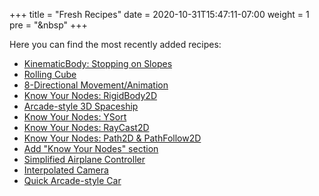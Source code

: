 +++
title = "Fresh Recipes"
date = 2020-10-31T15:47:11-07:00
weight = 1
pre = "<i class='fas fa-newspaper fa-fw'></i>&nbsp"
+++

Here you can find the most recently added recipes:

* [KinematicBody: Stopping on Slopes](/godot_recipes/physics/kinematicbody_slopes/)
* [Rolling Cube](/godot_recipes/3d/rolling_cube/)
* [8-Directional Movement/Animation](/godot_recipes/2d/8_direction/)
* [Know Your Nodes: RigidBody2D](/godot_recipes/kyn/rigidbody2d/)
* [Arcade-style 3D Spaceship](/godot_recipes/3d/spaceship)
* [Know Your Nodes: YSort](/godot_recipes/kyn/ysort/)
* [Know Your Nodes: RayCast2D](/godot_recipes/kyn/raycast2d/)
* [Know Your Nodes: Path2D & PathFollow2D](/godot_recipes/kyn/path2d/)
* [Add "Know Your Nodes" section](/godot_recipes/kyn/)
* [Simplified Airplane Controller](/godot_recipes/3d/simple_airplane/)
* [Interpolated Camera](/godot_recipes/3d/interpolated_camera/)
* [Quick Arcade-style Car](/godot_recipes/3d/3d_sphere_car/)
